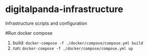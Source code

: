 # digitalpanda-infrastructure
Infrastructure scripts and configuration

#Run docker compose
1. build: `docker-compose -f ./docker/compose/compose.yml build`
2. run: `docker-compose -f ./docker/compose/compose.yml up`